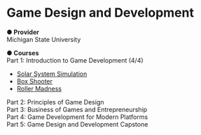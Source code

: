 # Game Design and Development
<b>● Provider</b><br>
Michigan State University<br>

<b>● Courses</b><br>
Part 1: Introduction to Game Development (4/4)
- [Solar System Simulation](https://demore-tw.github.io/Coursera_GameDesignAndDevelopment/1_IntroductionToGameDevelopment/SolarSystemSimulation/Builds/WebGL/index.html)
- [Box Shooter](https://demore-tw.github.io/Coursera_GameDesignAndDevelopment/1_IntroductionToGameDevelopment/BoxShooter/Builds/WebGL/index.html)
- [Roller Madness](https://demore-tw.github.io/Coursera_GameDesignAndDevelopment/1_IntroductionToGameDevelopment/RollerMadness/Builds/WebGL/index.html)

Part 2: Principles of Game Design<br>
Part 3: Business of Games and Entrepreneurship<br>
Part 4: Game Development for Modern Platforms<br>
Part 5: Game Design and Development Capstone
